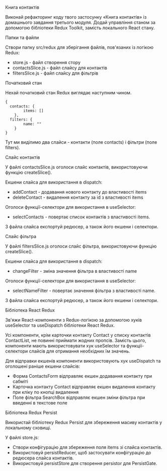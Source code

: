 Книга контактів



Виконай рефакторинг коду твого застосунку «Книга контактів» із домашнього завдання третього модуля. Додай управління станом за допомогою бібліотеки Redux Toolkit, замість локального React стану.





Папки та файли

Створи папку src/redux для зберігання файлів, пов'язаних із логікою Redux:

- store.js - файл створення стору
- contactsSlice.js - файл слайсу для контактів
- filtersSlice.js - файл слайсу для фільтрів




Початковий стан

Нехай початковий стан Redux виглядає наступним чином.
```
{
  contacts: {
		items: []
	},
  filters: {
		name: ""
	}
}
```


Тут ми виділимо два слайси - контакти (поле contacts) і фільтри (поле filters).





Слайс контактів

У файлі contactsSlice.js оголоси слайс контактів, використовуючи функцію createSlice().



Екшени слайса для використання в dispatch:

- addContact - додавання нового контакту до властивості items
- deleteContact - видалення контакту за id з властивості items


Оголоси функції-селектори для використання в useSelector:

- selectContacts - повертає список контактів з властивості items.


З файла слайса експортуй редюсер, а також його екшени і селектори.





Слайс фільтра

У файлі filtersSlice.js оголоси слайс фільтра, використовуючи функцію createSlice().



Екшени слайса для використання в dispatch:

- changeFilter - зміна значення фільтра в властивості name


Оголоси функції-селектори для використання в useSelector:

- selectNameFilter - повертає значення фільтра з властивості name.


З файла слайса експортуй редюсер, а також його екшени і селектори.





Бібліотека React Redux

Зв'яжи React-компоненти з Redux-логікою за допомогою хуків useSelector та useDispatch бібліотеки React Redux.



Усі компоненти, крім карточки контакту Contact у списку контактів ContactList, не повинні приймати жодних пропсів. Замість цього, компоненти мають використовувати хук useSelector та функції-селектори слайсів для отримання необхідних їм значень.



Для відправки екшенів компоненти використовують хук useDispatch та оголошені раніше екшени слайсів:

- Форма ContactsForm відправляє екшен додавання контакту при сабміті
- Карточка контакту Contact відправляє екшен видалення контакту при кліку по кнопці видалення
- Поле фільтра SearchBox відправляє екшен зміни фільтра при введенні в текстове поле




Бібліотека Redux Persist

Використай бібліотеку Redux Persist для збереження масиву контактів у локальному сховищі.



У файлі store.js:

- Створи конфігурацію для збереження поля items зі слайса контактів.
- Використовуй persistReducer, щоб застосувати конфігурацію до редюсера слайса контактів.
- Використовуй persistStore для створення persistor для PersistGate.

